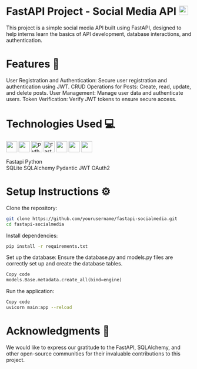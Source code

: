 # FastAPI Project - Social Media API <img src="https://fastapi.tiangolo.com/img/icon-white.svg" height="25px" width="25px">

This project is a simple social media API built using FastAPI, designed to help interns learn the basics of API development, database interactions, and authentication.


# Features 🚀

User Registration and Authentication: Secure user registration and authentication using JWT.
CRUD Operations for Posts: Create, read, update, and delete posts.
User Management: Manage user data and authenticate users.
Token Verification: Verify JWT tokens to ensure secure access.
# Technologies Used 💻 
<img src="https://icon.icepanel.io/Technology/svg/FastAPI.svg" height="30px"> <img src="https://icon.icepanel.io/Technology/svg/FastAPI.svg" height="30px"> <img src="https://upload.wikimedia.org/wikipedia/commons/c/c3/Python-logo-notext.svg" alt="Python Logo" height="30px"> <img src="https://fastapi.tiangolo.com/img/icon-white.svg" alt="FastAPI Logo" height="30px"> <img src="https://icon.icepanel.io/Technology/png-shadow-512/SQLAlchemy.png" height="30px"> <img src="https://avatars.githubusercontent.com/u/110818415?v=4" height="30px"> <img src="https://user-images.githubusercontent.com/5418178/177059352-fe91dcd5-e17b-4103-88ae-70d6d396cf85.png" height="30px">

Fastapi
Python  
SQLite 
SQLAlchemy 
Pydantic 
JWT 
OAuth2

# Setup Instructions ⚙️

Clone the repository:

```bash
git clone https://github.com/yourusername/fastapi-socialmedia.git
cd fastapi-socialmedia
```

Install dependencies:
```bash
pip install -r requirements.txt
```

Set up the database:
Ensure the database.py and models.py files are correctly set up and create the database tables.
```python
Copy code
models.Base.metadata.create_all(bind=engine)
```

Run the application:

```bash
Copy code
uvicorn main:app --reload
```

# Acknowledgments 🙏
We would like to express our gratitude to the FastAPI, SQLAlchemy, and other open-source communities for their invaluable contributions to this project.
